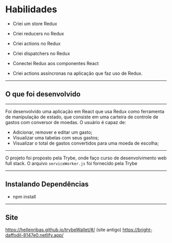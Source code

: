 # Habilidades

- Criei um store Redux

- Criei reducers no Redux

- Criei actions no Redux

- Criei dispatchers no Redux

- Conectei Redux aos componentes React

- Criei actions assíncronas na aplicação que faz uso de Redux.

---
## O que foi desenvolvido
---

Foi desenvolvido uma aplicação em React que usa Redux como ferramenta de manipulação de estado, que consiste em uma carteira de controle de gastos com conversor de moedas. O usuário é capaz de:

- Adicionar, remover e editar um gasto;
- Visualizar uma tabelas com seus gastos;
- Visualizar o total de gastos convertidos para uma moeda de escolha;


 ---
O projeto foi proposto pela Trybe, onde faço curso de desenvolvimento web full stack.
O arquivo `serviceWorker.js` foi fornecido pela Trybe

---

## Instalando Dependências

- npm install

---

## Site

https://hellenribas.github.io/trybeWallet/#/ (site antigo)
https://bright-daffodil-8147e0.netlify.app/ 


